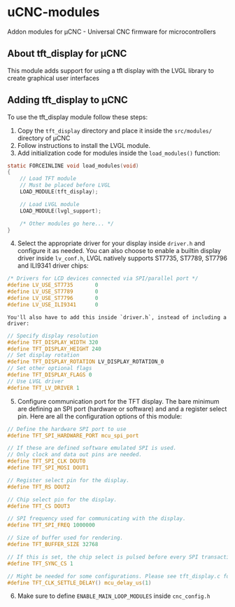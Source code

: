 # uCNC-modules

Addon modules for µCNC - Universal CNC firmware for microcontrollers

## About tft_display for µCNC

This module adds support for using a tft display with the LVGL library to create graphical user interfaces

## Adding tft_display to µCNC

To use the tft_display module follow these steps:

1. Copy the `tft_display` directory and place it inside the `src/modules/` directory of µCNC
2. Follow instructions to install the LVGL module.
3. Add initialization code for modules inside the `load_modules()` function:
```c
static FORCEINLINE void load_modules(void)
{	
	// Load TFT module
	// Must be placed before LVGL
	LOAD_MODULE(tft_display);

	// Load LVGL module
	LOAD_MODULE(lvgl_support);

	/* Other modules go here... */
}
```
4. Select the appropriate driver for your display inside `driver.h` and configure it as needed.
	You can also choose to enable a builtin display driver inside `lv_conf.h`, LVGL natively
	supports ST7735, ST7789, ST7796 and ILI9341 driver chips:
```c
/* Drivers for LCD devices connected via SPI/parallel port */
#define LV_USE_ST7735		0
#define LV_USE_ST7789		0
#define LV_USE_ST7796		0
#define LV_USE_ILI9341		0
```
	You'll also have to add this inside `driver.h`, instead of including a driver:
```c
// Specify display resolution
#define TFT_DISPLAY_WIDTH 320
#define TFT_DISPLAY_HEIGHT 240
// Set display rotation
#define TFT_DISPLAY_ROTATION LV_DISPLAY_ROTATION_0
// Set other optional flags
#define TFT_DISPLAY_FLAGS 0
// Use LVGL driver
#define TFT_LV_DRIVER 1
```

5. Configure communication port for the TFT display. The bare minimum are defining an SPI port (hardware or software) and
and a register select pin. Here are all the configuration options of this module:
```c
// Define the hardware SPI port to use
#define TFT_SPI_HARDWARE_PORT mcu_spi_port

// If these are defined software emulated SPI is used.
// Only clock and data out pins are needed.
#define TFT_SPI_CLK DOUT0
#define TFT_SPI_MOSI DOUT1

// Register select pin for the display.
#define TFT_RS DOUT2

// Chip select pin for the display.
#define TFT_CS DOUT3

// SPI frequency used for communicating with the display.
#define TFT_SPI_FREQ 1000000

// Size of buffer used for rendering.
#define TFT_BUFFER_SIZE 32768

// If this is set, the chip select is pulsed before every SPI transaction.
#define TFT_SYNC_CS 1

// Might be needed for some configurations. Please see tft_display.c for more info
#define TFT_CLK_SETTLE_DELAY() mcu_delay_us(1)
```

6. Make sure to define `ENABLE_MAIN_LOOP_MODULES` inside `cnc_config.h`

